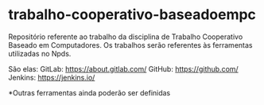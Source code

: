 # trabalho-cooperativo-baseadoempc
Repositório referente ao trabalho da disciplina de Trabalho Cooperativo Baseado em Computadores.
Os trabalhos serão referentes às ferramentas utilizadas no Npds.

São elas:
  GitLab: https://about.gitlab.com/
  GitHub: https://github.com/ 
  Jenkins: https://jenkins.io/
 
*Outras ferramentas ainda poderão ser definidas
